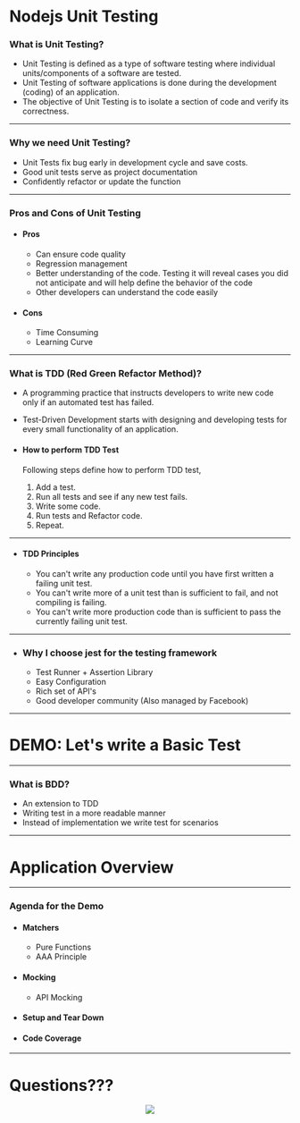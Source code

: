 # Nodejs Unit Testing

### What is Unit Testing?
- Unit Testing is defined as a type of software testing where individual units/components of a software are tested.
- Unit Testing of software applications is done during the development (coding) of an application.
- The objective of Unit Testing is to isolate a section of code and verify its correctness.

<hr />

### Why we need Unit Testing?
- Unit Tests fix bug early in development cycle and save costs.
- Good unit tests serve as project documentation
- Confidently refactor or update the function

<hr />

### Pros and Cons of Unit Testing
- #### Pros
  - Can ensure code quality
  - Regression management
  - Better understanding of the code. Testing it will reveal cases you did not anticipate and will help define the behavior of the code
  - Other developers can understand the code easily

- #### Cons
  - Time Consuming
  - Learning Curve

<hr />

### What is TDD (Red Green Refactor Method)?
- A programming practice that instructs developers to write new code only if an automated test has failed.
- Test-Driven Development starts with designing and developing tests for every small functionality of an application.

- #### How to perform TDD Test
    Following steps define how to perform TDD test,

    1. Add a test.
    2. Run all tests and see if any new test fails.
    3. Write some code.
    4. Run tests and Refactor code.
    5. Repeat.

<hr />

- #### TDD Principles
  - You can't write any production code until you have first written a failing unit test.
  - You can't write more of a unit test than is sufficient to fail, and not compiling is failing.
  - You can't write more production code than is sufficient to pass the currently failing unit test.

<hr />

- ### Why I choose jest for the testing framework
  - Test Runner + Assertion Library
  - Easy Configuration
  - Rich set of API's
  - Good developer community (Also managed by Facebook)

<hr />

# DEMO: Let's write a Basic Test

<hr />

### What is BDD?
- An extension to TDD
- Writing test in a more readable manner
- Instead of implementation we write test for scenarios
  
<hr />

# Application Overview

<hr />

### Agenda for the Demo
- #### Matchers
  - Pure Functions
  - AAA Principle

- #### Mocking
  - API Mocking
- #### Setup and Tear Down
- #### Code Coverage

<hr />

# Questions???
<div align="center">
    <img src="http://m.quickmeme.com/img/59/594f2118b326aef73fdd49acc1980a14652f87dca864d20c581cc6e5cb61b44d.jpg" />
</div>

